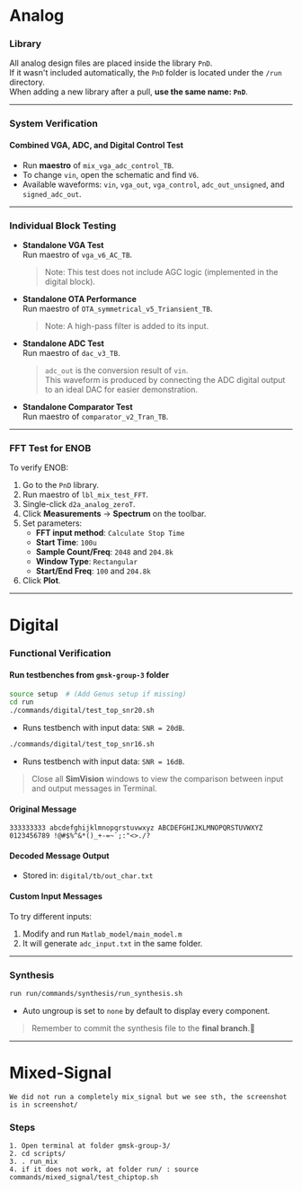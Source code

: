 
# Analog

### Library

All analog design files are placed inside the library `PnD`.  
If it wasn't included automatically, the `PnD` folder is located under the `/run` directory.  
When adding a new library after a pull, **use the same name: `PnD`**.

---

### System Verification

#### Combined VGA, ADC, and Digital Control Test
- Run **maestro** of `mix_vga_adc_control_TB`.
- To change `vin`, open the schematic and find `V6`.
- Available waveforms: `vin`, `vga_out`, `vga_control`, `adc_out_unsigned`, and `signed_adc_out`.

---

### Individual Block Testing

- **Standalone VGA Test**  
  Run maestro of `vga_v6_AC_TB`.  
  > Note: This test does not include AGC logic (implemented in the digital block).

- **Standalone OTA Performance**  
  Run maestro of `OTA_symmetrical_v5_Triansient_TB`.  
  > Note: A high-pass filter is added to its input.

- **Standalone ADC Test**  
  Run maestro of `dac_v3_TB`.  
  > `adc_out` is the conversion result of `vin`.  
  > This waveform is produced by connecting the ADC digital output to an ideal DAC for easier demonstration.

- **Standalone Comparator Test**  
  Run maestro of `comparator_v2_Tran_TB`.

---

### FFT Test for ENOB

To verify ENOB:

1. Go to the `PnD` library.
2. Run maestro of `lbl_mix_test_FFT`.
3. Single-click `d2a_analog_zeroT`.
4. Click **Measurements** → **Spectrum** on the toolbar.
5. Set parameters:
   - **FFT input method**: `Calculate Stop Time`
   - **Start Time**: `100u`
   - **Sample Count/Freq**: `2048` and `204.8k`
   - **Window Type**: `Rectangular`
   - **Start/End Freq**: `100` and `204.8k`
6. Click **Plot**.

---

# Digital

### Functional Verification

#### Run testbenches from `gmsk-group-3` folder

```bash
source setup  # (Add Genus setup if missing)
cd run
./commands/digital/test_top_snr20.sh
```

- Runs testbench with input data: `SNR = 20dB`.

```bash
./commands/digital/test_top_snr16.sh
```

- Runs testbench with input data: `SNR = 16dB`.

> Close all **SimVision** windows to view the comparison between input and output messages in Terminal.

#### Original Message

```
333333333 abcdefghijklmnopqrstuvwxyz ABCDEFGHIJKLMNOPQRSTUVWXYZ 0123456789 !@#$%^&*()_+-=~`;:"<>./?
```

#### Decoded Message Output

- Stored in: `digital/tb/out_char.txt`

#### Custom Input Messages

To try different inputs:
1. Modify and run `Matlab_model/main_model.m`
2. It will generate `adc_input.txt` in the same folder.

---

### Synthesis

```bash
run run/commands/synthesis/run_synthesis.sh
```

- Auto ungroup is set to `none` by default to display every component.

> Remember to commit the synthesis file to the **final branch**.

---

# Mixed-Signal

```
We did not run a completely mix_signal but we see sth, the screenshot is in screenshot/
```
### Steps

```
1. Open terminal at folder gmsk-group-3/
2. cd scripts/
3. . run_mix
4. if it does not work, at folder run/ : source commands/mixed_signal/test_chiptop.sh

```
